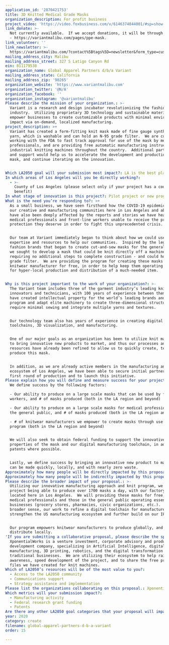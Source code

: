 ```yaml
---
application_id: '2870421753'
title: 3D Knitted Medical Grade Masks
organization_description: For profit business
project_video: 'https://video.foxbusiness.com/v/6146374844001/#sp=show-clips'
link_donate: >-
  Not currently available.  If we accept donations, it will be through this link
  - https://variantmalibu.com/pages/ppe-mask.
link_volunteer: ''
link_newsletter: >-
  https://variantmalibu.com/?contact%5Btags%5D=newsletter&form_type=customer#contact_form
mailing_address_city: Malibu
mailing_address_street: 327 S Latigo Canyon Rd
ein: 81­1179538
organization_name: Global Apparel Partners d/b/a Variant
mailing_address_state: California
mailing_address_zip: '90265'
organization_website: 'https://www.variantmalibu.com'
organization_twitter: '@N/A'
organization_facebook: ''
organization_instagram: '@variantmalibu'
Please describe the mission of your organization.: >-
  Variant is a research and design incubator revolutionizing the fashion
  industry.  Utilizing proprietary 3D technology and sustainable materials, we
  empower businesses to create customizable products with minimal environmental
  impact via on-demand, localized manufacturing.
project_description: >+
  Variant has created a form-fitting knit mask made of fine gauge synthetic
  yarn, which is washable and can hold an N-95 grade filter.  We are currently
  working with the FDA to fast track approval for use of the mask by medical
  professionals, and are providing free automatic manufacturing instructions to
  industrial knitting machines throughout the country.  Additional partnerships
  and support would help us to accelerate the development and production of the
  mask, and continue iterating on the innovation.     


Which LA2050 goal will your submission most impact?: LA is the best place to CREATE
In which areas of Los Angeles will you be directly working?:
  - >-
    County of Los Angeles (please select only if your project has a countywide
    benefit)
In what stage of innovation is this project?: Pilot project or new program (testing or implementing a new idea)
What is the need you’re responding to?: >+
  As a small business, we have seen firsthand how the COVID-19 epidemic has hurt
  our creative and manufacturing communities here in Los Angeles and abroad.  We
  have also been deeply affected by the reports and stories we have heard from
  medical professionals and front-line workers unable to receive the proper
  protection they deserve in order to fight this unprecedented crisis.  


  Our team at Variant immediately began to think about how we could use our
  expertise and resources to help our communities.  Inspired by the legion of
  fashion brands that began to create cut-and-sew masks for the general public,
  we sought to develop a mask that could be knit directly off a machine -
  requiring no additional steps to complete construction - and could hold an N95
  grade filter.  We are providing the program for creating these masks to any
  knitwear manufacturer for free, in order to help keep them operating and allow
  for hyper-local production and distribution of a much-needed item.


Why is this project important to the work of your organization?: >-
  The Variant team includes three of the garment industry’s leading knitwear
  innovators and technicians, with 100 years of experience between them.  They
  have created intellectual property for the world’s leading brands and can
  program and adapt elite machinery to create three-dimensional structures that
  require minimal sewing and integrate multiple yarns and textures.  


  Our technology team also has years of experience in creating digital
  toolchains, 3D visualization, and manufacturing.  


  One of our major goals as an organization has been to utilize knit machinery
  to bring innovative new products to market, and thus our processes and
  resources have already been refined to allow us to quickly create, test, and
  produce this mask.  


  In addition, as we are already active members in the manufacturing and tech
  ecosystem of Los Angeles, we have been able to secure initial partners for our
  first round of production and to launch this initiative.
Please explain how you will define and measure success for your project.: >
  We define success by the following factors:

  - Our ability to produce on a large scale masks that can be used by front-line
  workers, and # of masks produced (both in the LA region and beyond)

  - Our ability to produce on a large scale masks for medical professionals, and
  the general public, and # of masks produced (both in the LA region and beyond)

  - # of knitwear manufacturers we empower to create masks through use of our
  program (both in the LA region and beyond)


  We will also seek to obtain federal funding to support the innovative
  properties of the mask and our digital manufacturing toolchain, in addition to
  patents where possible.


  Lastly, we define success by bringing an innovative new product to market that
  can be made quickly, locally, and with nearly zero waste.
Approximately how many people will be directly impacted by this proposal?: '1000'
Approximately how many people will be indirectly impacted by this proposal?: '100000'
Please describe the broader impact of your proposal.: >-
  Utilizing our innovative manufacturing approach and knit program, we initially
  project being able to produce over 1700 masks a day, with our factory partners
  located here in Los Angeles.  We will providing these masks for free, to
  medical professionals and those in the general public operating essential
  businesses (grocery stores, pharmacies, civic organizations, etc.).  On a
  broader sense, our work to refine a digital toolchain for manufacturers will
  strengthen the US manufacturing ecosystem and further build on our IP.  


  Our program empowers knitwear manufacturers to produce globally, and
  distribute locally.
'If you are submitting a collaborative proposal, please describe the specific role of partner organizations in the project.': >-
  XponentialWorks is a venture investment, corporate advisory and product
  development company, specializing in Artificial Intelligence, digital
  manufacturing, 3D printing, robotics, and the digital transformation of
  traditional businesses.  We are utilizing their ecosystem to help raise
  awareness, speed development of the project, and to share the free program
  files we have created for knit machines.
Which of LA2050’s resources will be of the most value to you?:
  - Access to the LA2050 community
  - Communications support
  - Strategy assistance and implementation
Please list the organizations collaborating on this proposal.: XponentialWorks
Which metrics will your submission impact?:
  - Manufacturing activity
  - Federal research grant funding
  - Patents
Are there any other LA2050 goal categories that your proposal will impact?: []
year: 2020
category: create
filename: global-apparel-partners-d-b-a-variant
order: 15

---
```


